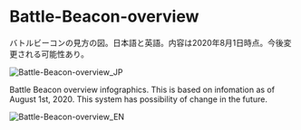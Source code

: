 # Battle-Beacon-overview

バトルビーコンの見方の図。日本語と英語。内容は2020年8月1日時点。今後変更される可能性あり。

![Battle-Beacon-overview_JP](https://user-images.githubusercontent.com/20723919/124847870-b81f8180-dfd6-11eb-8cd7-d4b46e8c6b4c.png)

Battle Beacon overview infographics. This is based on infomation as of August 1st, 2020. This system has possibility of change in the future.

![Battle-Beacon-overview_EN](https://user-images.githubusercontent.com/20723919/124847901-ca012480-dfd6-11eb-9e47-5b5e2a4dab40.png)
